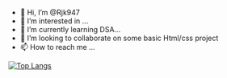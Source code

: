 - 👋 Hi, I’m @Rjk947
- 👀 I’m interested in ...
- 🌱 I’m currently learning DSA...
- 💞️ I’m looking to collaborate on some basic Html/css project
- 📫 How to reach me ...


[![Top Langs](https://github-readme-stats.vercel.app/api/top-langs/?username=Rjk947&layout=donut)](https://github.com/anuraghazra/github-readme-stats)


<!---
Rjk947/Rjk947 is a ✨ special ✨ repository because its `README.md` (this file) appears on your GitHub profile.
You can click the Preview link to take a look at your changes.
--->
